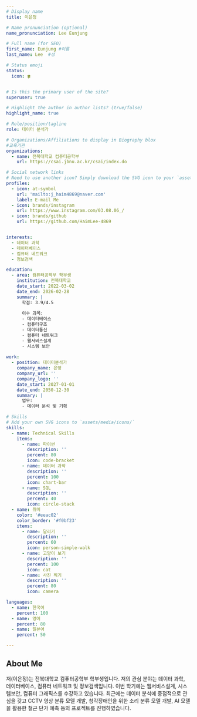 ```yaml
---
# Display name
title: 이은정

# Name pronunciation (optional)
name_pronunciation: Lee Eunjung

# Full name (for SEO)
first_name: Eunjung #이름
last_name: Lee  #성

# Status emoji
status:
  icon: 🍀


# Is this the primary user of the site?
superuser: true

# Highlight the author in author lists? (true/false)
highlight_name: true

# Role/position/tagline
role: 데이터 분석가

# Organizations/Affiliations to display in Biography blox
#교육기관
organizations:
  - name: 전북대학교 컴퓨터공학부
    url: https://csai.jbnu.ac.kr/csai/index.do

# Social network links
# Need to use another icon? Simply download the SVG icon to your `assets/media/icons/` folder.
profiles:
  - icon: at-symbol
    url: 'mailto:j_haim4869@naver.com'
    label: E-mail Me
  - icon: brands/instagram
    url: https://www.instagram.com/03.08.06_/
  - icon: brands/github
    url: https://github.com/HaimLee-4869


interests:
  - 데이터 과학
  - 데이터베이스
  - 컴퓨터 네트워크
  - 정보검색

education:
  - area: 컴퓨터공학부 학부생
    institution: 전북대학교
    date_start: 2022-03-02
    date_end: 2026-02-28
    summary: |
      학점: 3.9/4.5
      
      이수 과목:
      - 데이터베이스
      - 컴퓨터구조
      - 데이터통신 
      - 컴퓨터 네트워크
      - 웹서비스설계
      - 시스템 보안
      
work:
  - position: 데이터분석가
    company_name: 은행
    company_url: ''
    company_logo: ''
    date_start: 2027-01-01
    date_end: 2050-12-30
    summary: |
      업무:
      - 데이터 분석 및 기획

# Skills
# Add your own SVG icons to `assets/media/icons/`
skills:
  - name: Technical Skills
    items:
      - name: 파이썬
        description: ''
        percent: 80
        icon: code-bracket
      - name: 데이터 과학
        description: ''
        percent: 100
        icon: chart-bar
      - name: SQL
        description: ''
        percent: 40
        icon: circle-stack
  - name: 취미
    color: '#eeac02'
    color_border: '#f0bf23'
    items:
      - name: 달리기
        description: ''
        percent: 60
        icon: person-simple-walk
      - name: 고양이 보기
        description: ''
        percent: 100
        icon: cat
      - name: 사진 찍기
        description: ''
        percent: 80
        icon: camera

languages:
  - name: 한국어
    percent: 100
  - name: 영어
    percent: 80
  - name: 일본어
    percent: 50

---
```


## About Me


저(이은정)는 전북대학교 컴퓨터공학부 학부생입니다. 저의 관심 분야는 데이터 과학, 데이터베이스, 컴퓨터 네트워크 및 정보검색입니다. 이번 학기에는 웹서비스설계, 시스템보안, 컴퓨터 그래픽스를 수강하고 있습니다. 최근에는 데이터 분석에 중점적으로 관심을 갖고 CCTV 영상 분류 모델 개발, 청각장애인을 위한 소리 분류 모델 개발, AI 모델을 활용한 철근 단가 예측 등의 프로젝트를 진행하였습니다. 